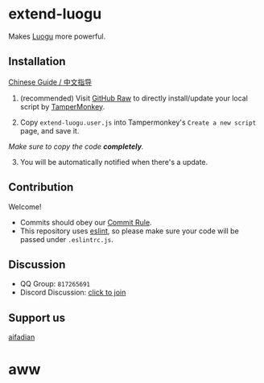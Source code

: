 # extend-luogu

Makes [Luogu](https://www.luogu.com.cn/) more powerful.

## Installation

[Chinese Guide / 中文指导](https://github.com/extend-luogu/extend-luogu/blob/main/README-CN.md)

1. (recommended) Visit [GitHub Raw](https://github.com/extend-luogu/extend-luogu/raw/main/extend-luogu.user.js) to directly install/update your local script by [TamperMonkey](https://www.tampermonkey.net/).

2. Copy `extend-luogu.user.js` into Tampermonkey's `Create a new script` page, and save it.

  _Make sure to copy the code **completely**._

3. You will be automatically notified when there's a update.

## Contribution

Welcome!

- Commits should obey our [Commit Rule](https://github.com/extend-luogu/ExtendLuoguGitCommitMsgStd).
- This repository uses [eslint](https://eslint.org/), so please make sure your code will be passed under `.eslintrc.js`.

## Discussion

- QQ Group: `817265691`
- Discord Discussion: [click to join](https://discord.gg/mHsx9crXjv)

## Support us

[aifadian](https://afdian.net/@extend-luogu)

# aww
